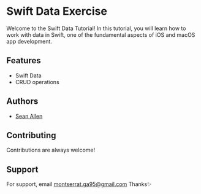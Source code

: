
# Swift Data Exercise

Welcome to the Swift Data Tutorial! In this tutorial, you will learn how to work with data in Swift, one of the fundamental aspects of iOS and macOS app development.



## Features

- Swift Data
- CRUD operations



## Authors

- [Sean Allen](https://www.youtube.com/watch?v=mvXFGikltPc)


## Contributing

Contributions are always welcome!



## Support

For support, email montserrat.ga95@gmail.com Thanks✨

